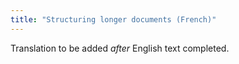 ```yaml
---
title: "Structuring longer documents (French)"
---
```

Translation to be added _after_ English text completed.
